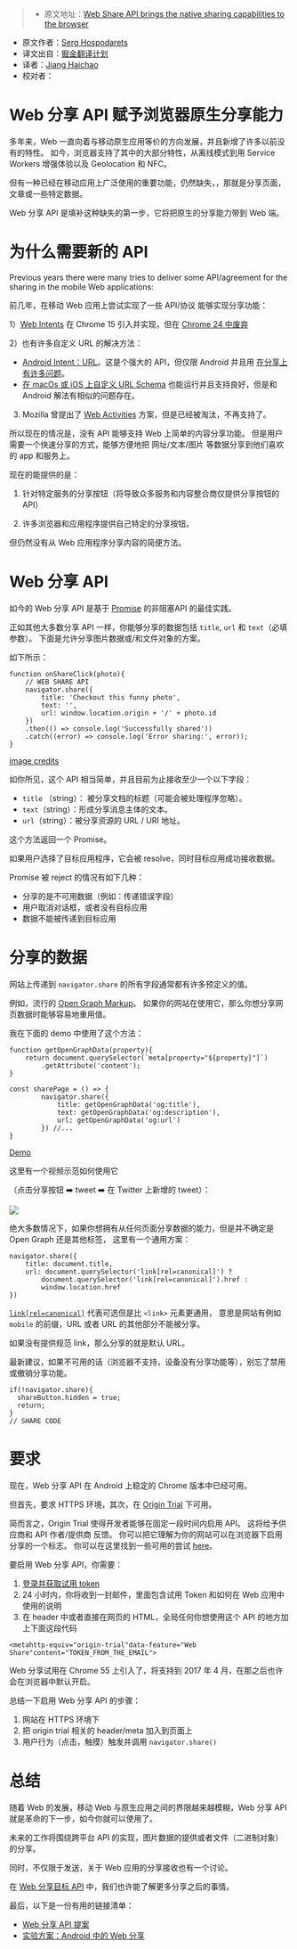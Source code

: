 > * 原文地址：[Web Share API brings the native sharing capabilities to the browser](https://blog.hospodarets.com/web-share-api#why-do-we-need-a-new-api)
* 原文作者：[Serg Hospodarets](https://blog.hospodarets.com/about)
* 译文出自：[掘金翻译计划](https://github.com/xitu/gold-miner)
* 译者：[Jiang Haichao](https://github.com/AceLeeWinnie)
* 校对者：

# Web 分享 API 赋予浏览器原生分享能力

多年来，Web 一直向着与移动原生应用等价的方向发展，并且新增了许多以前没有的特性。
如今，浏览器支持了其中的大部分特性，从离线模式到用 Service Workers 增强体验以及 Geolocation 和 NFC。

但有一种已经在移动应用上广泛使用的重要功能，仍然缺失，，那就是分享页面，文章或一些特定数据。

Web 分享 API 是填补这种缺失的第一步，它将把原生的分享能力带到 Web 端。

# 为什么需要新的 API

Previous years there were many tries to deliver some API/agreement for the sharing in
the mobile Web applications:

前几年，在移动 Web 应用上尝试实现了一些 API/协议 能够实现分享功能：

1）[Web Intents](http://webintents.org/) 在 Chrome 15 引入并实现，但在 [Chrome 24 中废弃](https://developer.chrome.com/apps/app_intents)

2）也有许多自定义 URL 的解决方法：

- [Android Intent：URL](https://developer.chrome.com/multidevice/android/intents)。这是个强大的 API，但仅限 Android 并且用 [在分享上有许多问题](https://github.com/mgiuca/web-share/blob/master/docs/explainer.md#why-cant-sites-just-use-android-intent-urls)。 
- [在 macOs 或 iOS 上自定义 URL Schema](https://css-tricks.com/create-url-scheme/) 也能运行并且支持良好，但是和 Android 解法有相似的问题存在。

3) Mozilla 曾提出了 [Web Activities](https://developer.mozilla.org/en-US/docs/Archive/Firefox_OS/API/Web_Activities) 方案，但是已经被淘汰，不再支持了。

所以现在的情况是，没有 API 能够支持 Web 上简单的内容分享功能。
但是用户需要一个快速分享的方式，能够方便地把 网址/文本/图片 等数据分享到他们喜欢的 app 和服务上。

现在的能提供的是：

1. 针对特定服务的分享按钮（将导致众多服务和内容整合商仅提供分享按钮的 API）

2. 许多浏览器和应用程序提供自己特定的分享按钮。

但仍然没有从 Web 应用程序分享内容的简便方法。

# Web 分享 API

如今的 Web 分享 API 是基于 [Promise](https://developer.mozilla.org/en/docs/Web/JavaScript/Reference/Global_Objects/Promise) 的非阻塞API 的最佳实践。

正如其他大多数分享 API 一样，你能够分享的数据包括 `title`, `url` 和 `text`（必填参数）。
下面是允许分享图片数据或/和文件对象的方案。

如下所示：

```
function onShareClick(photo){
    // WEB SHARE API
    navigator.share({
        title: 'Checkout this funny photo',
        text: '',
        url: window.location.origin + '/' + photo.id 
    })
    .then(() => console.log('Successfully shared'))
    .catch((error) => console.log('Error sharing:', error));
}
```

[image credits](https://github.com/mgiuca/web-share/blob/master/docs/mocks/README.md)

如你所见，这个 API 相当简单，并且目前为止接收至少一个以下字段：

- `title` （string）： 被分享文档的标题（可能会被处理程序忽略）。
- `text`（string）：形成分享消息主体的文本。
- `url`（string）：被分享资源的 URL / URI 地址。 

这个方法返回一个 Promise。

如果用户选择了目标应用程序，它会被 resolve，同时目标应用成功接收数据。

Promise 被 reject 的情况有如下几种：

- 分享的是不可用数据（例如：传递错误字段）
- 用户取消对话框，或者没有目标应用
- 数据不能被传递到目标应用

# 分享的数据

网站上传递到 `navigator.share` 的所有字段通常都有许多预定义的值。

例如，流行的 [Open Graph Markup](http://ogp.me/)。
如果你的网站在使用它，那么你想分享网页数据时能够容易地重用值。

我在下面的 demo 中使用了这个方法：

```
function getOpenGraphData(property){
    return document.querySelector(`meta[property="${property}"]`)
        .getAttribute('content');
}

const sharePage = () => {
        navigator.share({
            title: getOpenGraphData('og:title'),
            text: getOpenGraphData('og:description'),
            url: getOpenGraphData('og:url')
        }) //...
}
```

[Demo](/demos/web-share-api/)

这里有一个视频示范如何使用它 

（点击分享按钮 ➡️  tweet ➡️  在 Twitter 上新增的 tweet）：

![](https://hospodarets.com/img/blog/1485720302108099000.gif)

绝大多数情况下，如果你想拥有从任何页面分享数据的能力，但是并不确定是 Open Graph 还是其他标签，
这里有一个通用方案：

```
navigator.share({
    title: document.title,
    url: document.querySelector('link[rel=canonical]') ?
        document.querySelector('link[rel=canonical]').href :
        window.location.href
})
```

[`link[rel=canonical]`](https://en.wikipedia.org/wiki/Canonical_link_element) 代表可选但是比 `<link>` 元素更通用，
意思是网站有例如 `mobile` 的前缀，URL 或者 URL 的其他部分不能被分享。

如果没有提供规范 link，那么分享的就是默认 URL。 

最新建议，如果不可用的话（浏览器不支持，设备没有分享功能等），别忘了禁用或撤销分享功能。

```
if(!navigator.share){
  shareButton.hidden = true;
  return;
}
// SHARE CODE
```

# 要求

现在，Web 分享 API 在 Android 上稳定的 Chrome 版本中已经可用。

但首先，要求 HTTPS 环境，其次，在 [Origin Trial](https://github.com/jpchase/OriginTrials/blob/gh-pages/developer-guide.md) 下可用。

简而言之，Origin Trial 使得开发者能够在固定一段时间内启用 API。
这将给予供应商和 API 作者/提供商 反馈。
你可以把它理解为你的网站可以在浏览器下启用分享的一个标志。
你可以在这里找到一些可用的尝试 [here](https://github.com/jpchase/OriginTrials/blob/gh-pages/available-trials.md)。

要启用 Web 分享 API，你需要：

1. [登录并获取试用 token](https://docs.google.com/forms/d/e/1FAIpQLSfO0_ptFl8r8G0UFhT0xhV17eabG-erUWBDiKSRDTqEZ_9ULQ/viewform)
2. 24 小时内，你将收到一封邮件，里面包含试用 Token 和如何在 Web 应用中使用的说明
3. 在 header 中或者直接在网页的 HTML，全局任何你想使用这个 API 的地方加上下面这段代码

```
<metahttp-equiv="origin-trial"data-feature="Web Share"content="TOKEN_FROM_THE_EMAIL">
```

Web 分享试用在 Chrome 55 上引入了，将支持到 2017 年 4 月，在那之后也许会在浏览器中默认开启。 

总结一下启用 Web 分享 API 的步骤：

1. 网站在 HTTPS 环境下
2. 把 origin trial 相关的 header/meta 加入到页面上
3. 用户行为（点击，触摸）触发并调用 `navigator.share()`   

# 总结

随着 Web 的发展，移动 Web 与原生应用之间的界限越来越模糊，Web 分享 API 就是革命的下一步，如今你就可以使用了。

未来的工作将围绕跨平台 API 的实现，图片数据的提供或者文件（二进制对象）的分享。

同时，不仅限于发送，关于 Web 应用的分享接收也有一个讨论。

在 [Web 分享目标 API](https://github.com/mgiuca/web-share/blob/master/docs/explainer.md#how-can-a-web-app-receive-a-share-from-another-page0) 中，我们也许能了解更多分享之后的事情。

最后，以下是一份有用的链接清单：

- [Web 分享 API 提案](https://github.com/WICG/web-share)
- [实验方案：Android 中的 Web 分享](https://groups.google.com/a/chromium.org/forum/#!msg/blink-dev/zuqQaLp3js8/5V9wpRWhBgAJ)
